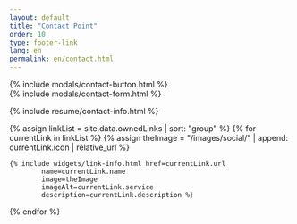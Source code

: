 ```yaml
---
layout: default
title: "Contact Point"
order: 10
type: footer-link
lang: en
permalink: en/contact.html
---
```


<div class="mt-3 mb-3 text-center">
{% include modals/contact-button.html %}
</div>
{% include modals/contact-form.html %}

{% include resume/contact-info.html %}

<div class="row mt-3">
{% assign linkList = site.data.ownedLinks | sort: "group" %}
{% for currentLink in linkList %}
    {% assign theImage = "/images/social/" | append: currentLink.icon | relative_url %}
    
    {% include widgets/link-info.html href=currentLink.url 
            name=currentLink.name
            image=theImage 
            imageAlt=currentLink.service 
            description=currentLink.description %}
{% endfor %}
</div>
